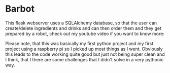# Barbot

This flask webserver uses a SQLAlchemy database, so that the user can create/delete ingredients and drinks and can then order them and they get prepared by a robot, check out my youtube video if you want to know more:


Please note, that this was basically my first python project and my first project using a raspberry pi so I picked up most things as I went. Obviously this leads to the code working quite good but just not being super clean and I think, that I there are some challenges that I didn't solve in a very pythonic way. 
